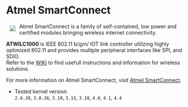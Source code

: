 # Atmel SmartConnect 

<a href="http://www.atmel.com"><img src="http://www.atmel.com/Images/atmel.png" align="left" hspace="10" vspace="6"></a>

Atmel SmartConnect is a family of self-contained, low power and certified modules bringing wireless internet connectivity.

**ATWILC1000** is IEEE 802.11 b/g/n/ IOT link controller utilizing highly optimized 802.11 and provides mulitple peripheral interfaces like SPI, and SDIO.  
Refer to the [WiKi](https://github.com/linux4sc/wireless-driver/wiki) to find usefull instructions and information for wireless solutions.

For more information on Atmel SmartConnect, visit [Atmel SmartConnect](http://www.atmel.com/products/wireless/wifi/smart-connect.aspx).  
  
  
  
* Tested kernel version  
`2.6.39`, `3.0.36`, `3.10`, `3.15`, `3.18`, `4.0`, `4.1`, `4.4`
